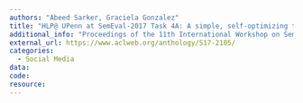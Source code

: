 ```yaml
---
authors: "Abeed Sarker, Graciela Gonzalez"
title: "HLP@ UPenn at SemEval-2017 Task 4A: A simple, self-optimizing text classification system combining dense and sparse vectors.md"
additional_info: "Proceedings of the 11th International Workshop on Semantic Evaluation (SemEval-2017)"
external_url: https://www.aclweb.org/anthology/S17-2105/
categories:
  - Social Media
data:
code: 
resource:
---
```

